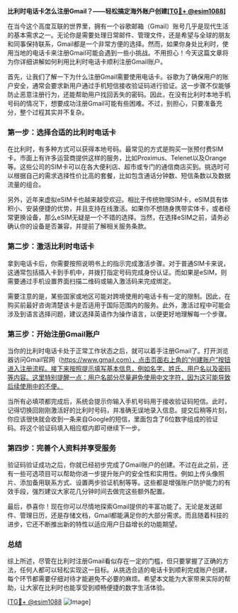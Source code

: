 **比利时电话卡怎么注册Gmail？——轻松搞定海外账户创建[[TG💪+ @esim1088](https://t.me/s/esim1088)]**

在当今这个高度互联的世界里，拥有一个谷歌邮箱（Gmail）账号几乎是现代生活的基本需求之一。无论你是需要处理日常邮件、管理文件，还是希望与全球的朋友和同事保持联系，Gmail都是一个非常方便的选择。然而，如果你身处比利时，使用当地的电话卡来注册Gmail可能会遇到一些小挑战。不用担心！今天这篇文章将为你详细讲解如何利用比利时电话卡顺利注册Gmail账户。

首先，让我们了解一下为什么注册Gmail需要使用电话卡。谷歌为了确保用户的账户安全，通常会要求新用户通过手机短信接收验证码进行验证。这一步骤不仅能够防止恶意注册行为，还能帮助用户找回丢失的密码。因此，在没有比利时本地手机号码的情况下，想要成功注册Gmail可能有些困难。不过，别担心，只要准备充分，整个过程其实并不复杂。

### 第一步：选择合适的比利时电话卡

在比利时，有多种方式可以获得本地号码。最常见的方式是购买一张预付费SIM卡。市面上有许多运营商提供这样的服务，比如Proximus、Telenet以及Orange等。这些公司的SIM卡可以在各大便利店、超市或专门的通信商店买到。挑选时可以根据自己的需求选择性价比高的套餐，比如包含通话分钟数、短信条数以及数据流量的组合。

另外，近年来虚拟eSIM卡也越来越受欢迎。相比于传统物理SIM卡，eSIM具有体积小、安装便捷的优势，并且支持在线激活。如果你不想随身携带实体卡，或者经常更换设备，那么eSIM无疑是一个不错的选择。当然，在选择eSIM之前，请务必确认你的设备是否兼容，并提前了解相关服务条款。

### 第二步：激活比利时电话卡

拿到电话卡后，你需要按照说明书上的指示完成激活步骤。对于普通SIM卡来说，这通常包括插入卡到手机中，并拨打指定号码完成身份认证。而如果是eSIM，则需要通过手机设置界面扫描二维码或输入激活码来完成绑定。

需要注意的是，某些国家或地区可能对跨境使用的电话卡有一定的限制。因此，在购买前最好咨询清楚该卡是否适用于国际范围内的服务。此外，激活过程中可能会涉及到语言选择问题，建议选择英语作为操作语言，以便更好地理解每一个步骤。

### 第三步：开始注册Gmail账户

当你的比利时电话卡处于正常工作状态之后，就可以着手注册Gmail了。打开浏览器访问Gmail官网（https://www.gmail.com），点击页面右上角的“创建账户”按钮进入注册流程。接下来按照提示填写基本信息，例如名字、姓氏、用户名以及密码等内容。这里特别提醒一点：用户名部分尽量避免使用中文字符，因为这可能导致后续使用中的不便。

当所有必填项都完成后，系统会提示你输入手机号码用于接收验证码短信。此时，记得切换回刚刚激活好的比利时号码，并准确无误地录入信息。提交后稍等片刻，你应该很快就会收到一条来自Google的短信，里面包含了6位数字组成的验证码。将这个验证码填入相应框内即可继续下一步。

### 第四步：完善个人资料并享受服务

验证码验证成功之后，你就已经初步完成了Gmail账户的创建。不过在此之前，还有一些可选项目可以帮助你进一步提升账户的安全性和实用性。例如上传头像照片、添加备用联系方式、设置两步验证机制等等。这些都是增强账户防护能力的有效手段，强烈建议大家花几分钟时间去做完这些额外配置。

最后，恭喜你！现在你可以尽情地探索Gmail提供的丰富功能了。无论是发送邮件、管理日历，还是存储文档，Gmail都能满足你的大部分需求。而且随着科技的进步，它还不断推出新的特性以适应用户日益增长的功能期望。

### 总结

综上所述，尽管在比利时注册Gmail看似存在一定的门槛，但只要掌握了正确的方法，任何人都可以轻松实现这一目标。从挑选合适的电话卡到顺利完成账户创建，每个环节都需要仔细对待才能避免不必要的麻烦。希望本文能为大家带来实际的帮助，让大家在比利时也能享受到顺畅便捷的数字生活体验。

[[TG💪+ @esim1088](https://t.me/s/esim1088) ![Image](https://i.postimg.cc/4NQfJmqS/Snipaste-2025-05-13-00-14-12.png)]